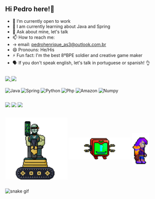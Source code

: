## Hi Pedro here!👋

<!--
Apresentação
-->

- 🔭 I’m currently open to work
- 🌱 I am currently learning about Java and Spring
- 💬 Ask about mine, let's talk
- 📫 How to reach me: 
-  -> email: pedrohenrique_as3@outlook.com.br
- 😄 Pronouns: He/His
- ⚡ Fun fact: I'm the best 8ºBPE soldier and creative game maker
- 🗣️ If you don't speak english, let's talk in portuguese or spanish! 👌

##

<!--
Dados do git
-->

<a href="https://github.com/Hk7rp">
 <img height="180em" src="https://github-readme-stats.vercel.app/api?username=Hk7rp&show_icons=true&theme=merko&include_all_commits=true&count_private=true"/>
 <img height="180em" src="https://github-readme-stats.vercel.app/api/top-langs/?username=Hk7rp&layout=compact&langs_count=7&theme=merko"/>
</a>

<div style="display: inline_block"><br>
 <img align="center" alt="Java" height="50" width="50" src="https://cdn.jsdelivr.net/gh/devicons/devicon/icons/java/java-original.svg" /> 
 <img align="center" alt="Spring" height="50" width="50" src="https://cdn.jsdelivr.net/gh/devicons/devicon/icons/spring/spring-original-wordmark.svg" />
 <img align="center" alt="Python" height="50" width="50" src="https://cdn.jsdelivr.net/gh/devicons/devicon/icons/python/python-original.svg" />
 <img align="center" alt="Php" height="50" width="50" src="https://cdn.jsdelivr.net/gh/devicons/devicon/icons/php/php-original.svg" />
 <img align="center" alt="Amazon" height="50" width="50" src="https://cdn.jsdelivr.net/gh/devicons/devicon/icons/amazonwebservices/amazonwebservices-original.svg" />
 <img align="center" alt="Numpy" height="50" width="50" src="https://cdn.jsdelivr.net/gh/devicons/devicon/icons/numpy/numpy-original.svg" />

</div>

##

<!--
 Redes sociais
-->

<div> 
  <a href="https://www.linkedin.com/in/pedro-asantos" target="_blank"><img src="https://img.shields.io/badge/-LinkedIn-%230077B5?style=for-the-badge&logo=linkedin&logoColor=white" target="_blank"></a> 
 <a href="https://www.facebook.com/profile.php?id=100002261809570" target="_blank"><img src="https://img.shields.io/badge/Facebook-1877F2?style=for-the-badge&logo=facebook&logoColor=white" target="_blank"></a>
 <a href="https://www.instagram.com/hk7rpe/" target="_blank"><img src="https://img.shields.io/badge/Instagram-E4405F?style=for-the-badge&logo=instagram&logoColor=white" target="_blank"></a>
 
</div>

##

<!--
 Trabalhos
-->

<div>
 <img align="center" alt="Scannor" height="200" width="200" src="https://github.com/Hk7rp/Hk7rp/blob/main/scr/scannor.gif" /> 
 <img align="center" alt="Beround" height="70" width="200" src="https://github.com/Hk7rp/Hk7rp/blob/main/scr/beround.gif" /> 
 <img align="center" alt="Main" height="100" width="55" src="https://github.com/Hk7rp/Hk7rp/blob/main/scr/player.gif" /> 
</div>

##

![snake gif](https://github.com/Hk7rp/Hk7rp/blob/output/github-contribution-grid-snake.svg)
